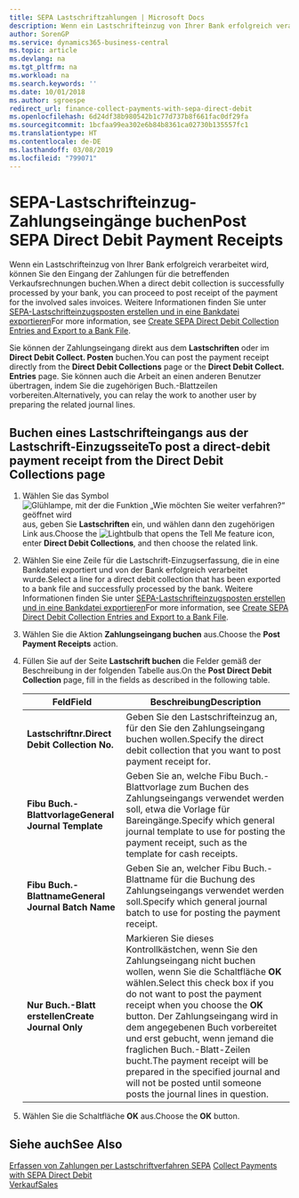 ```yaml
---
title: SEPA Lastschriftzahlungen | Microsoft Docs
description: Wenn ein Lastschrifteinzug von Ihrer Bank erfolgreich verarbeitet wird, können Sie den Eingang der Zahlungen für die betreffenden Verkaufsrechnungen buchen.
author: SorenGP
ms.service: dynamics365-business-central
ms.topic: article
ms.devlang: na
ms.tgt_pltfrm: na
ms.workload: na
ms.search.keywords: ''
ms.date: 10/01/2018
ms.author: sgroespe
redirect_url: finance-collect-payments-with-sepa-direct-debit
ms.openlocfilehash: 6d24df38b980542b1c77d737b8f661fac0df29fa
ms.sourcegitcommit: 1bcfaa99ea302e6b84b8361ca02730b135557fc1
ms.translationtype: HT
ms.contentlocale: de-DE
ms.lasthandoff: 03/08/2019
ms.locfileid: "799071"
---
```

# <a name="post-sepa-direct-debit-payment-receipts"></a><span data-ttu-id="56df5-103">SEPA-Lastschrifteinzug-Zahlungseingänge buchen</span><span class="sxs-lookup"><span data-stu-id="56df5-103">Post SEPA Direct Debit Payment Receipts</span></span>
<span data-ttu-id="56df5-104">Wenn ein Lastschrifteinzug von Ihrer Bank erfolgreich verarbeitet wird, können Sie den Eingang der Zahlungen für die betreffenden Verkaufsrechnungen buchen.</span><span class="sxs-lookup"><span data-stu-id="56df5-104">When a direct debit collection is successfully processed by your bank, you can proceed to post receipt of the payment for the involved sales invoices.</span></span> <span data-ttu-id="56df5-105">Weitere Informationen finden Sie unter [SEPA-Lastschrifteinzugsposten erstellen und in eine Bankdatei exportieren](finance-how-create-sepa-direct-debit-collection-entries-export-bank-file.md)</span><span class="sxs-lookup"><span data-stu-id="56df5-105">For more information, see [Create SEPA Direct Debit Collection Entries and Export to a Bank File](finance-how-create-sepa-direct-debit-collection-entries-export-bank-file.md).</span></span>  

<span data-ttu-id="56df5-106">Sie können der Zahlungseingang direkt aus dem **Lastschriften** oder im **Direct Debit Collect. Posten** buchen.</span><span class="sxs-lookup"><span data-stu-id="56df5-106">You can post the payment receipt directly from the **Direct Debit Collections** page or the **Direct Debit Collect. Entries** page.</span></span> <span data-ttu-id="56df5-107">Sie können auch die Arbeit an einen anderen Benutzer übertragen, indem Sie die zugehörigen Buch.-Blattzeilen vorbereiten.</span><span class="sxs-lookup"><span data-stu-id="56df5-107">Alternatively, you can relay the work to another user by preparing the related journal lines.</span></span>  

## <a name="to-post-a-direct-debit-payment-receipt-from-the-direct-debit-collections-page"></a><span data-ttu-id="56df5-108">Buchen eines Lastschrifteingangs aus der Lastschrift-Einzugsseite</span><span class="sxs-lookup"><span data-stu-id="56df5-108">To post a direct-debit payment receipt from the Direct Debit Collections page</span></span>  
1. <span data-ttu-id="56df5-109">Wählen Sie das Symbol ![Glühlampe, mit der die Funktion „Wie möchten Sie weiter verfahren?“ geöffnet wird](media/ui-search/search_small.png "Wie möchten Sie weiter verfahren?") aus, geben Sie **Lastschriften** ein, und wählen dann den zugehörigen Link aus.</span><span class="sxs-lookup"><span data-stu-id="56df5-109">Choose the ![Lightbulb that opens the Tell Me feature](media/ui-search/search_small.png "Tell me what you want to do") icon, enter **Direct Debit Collections**, and then choose the related link.</span></span>  
2. <span data-ttu-id="56df5-110">Wählen Sie eine Zeile für die Lastschrift-Einzugserfassung, die in eine Bankdatei exportiert und von der Bank erfolgreich verarbeitet wurde.</span><span class="sxs-lookup"><span data-stu-id="56df5-110">Select a line for a direct debit collection that has been exported to a bank file and successfully processed by the bank.</span></span> <span data-ttu-id="56df5-111">Weitere Informationen finden Sie unter [SEPA-Lastschrifteinzugsposten erstellen und in eine Bankdatei exportieren](finance-how-create-sepa-direct-debit-collection-entries-export-bank-file.md)</span><span class="sxs-lookup"><span data-stu-id="56df5-111">For more information, see [Create SEPA Direct Debit Collection Entries and Export to a Bank File](finance-how-create-sepa-direct-debit-collection-entries-export-bank-file.md).</span></span>  
3. <span data-ttu-id="56df5-112">Wählen Sie die Aktion **Zahlungseingang buchen** aus.</span><span class="sxs-lookup"><span data-stu-id="56df5-112">Choose the **Post Payment Receipts** action.</span></span>  
4. <span data-ttu-id="56df5-113">Füllen Sie auf der Seite **Lastschrift buchen** die Felder gemäß der Beschreibung in der folgenden Tabelle aus.</span><span class="sxs-lookup"><span data-stu-id="56df5-113">On the **Post Direct Debit Collection** page, fill in the fields as described in the following table.</span></span>  

    |<span data-ttu-id="56df5-114">Feld</span><span class="sxs-lookup"><span data-stu-id="56df5-114">Field</span></span>|<span data-ttu-id="56df5-115">Beschreibung</span><span class="sxs-lookup"><span data-stu-id="56df5-115">Description</span></span>|  
    |---------------------------------|---------------------------------------|  
    |<span data-ttu-id="56df5-116">**Lastschriftnr.**</span><span class="sxs-lookup"><span data-stu-id="56df5-116">**Direct Debit Collection No.**</span></span>|<span data-ttu-id="56df5-117">Geben Sie den Lastschrifteinzug an, für den Sie den Zahlungseingang buchen wollen.</span><span class="sxs-lookup"><span data-stu-id="56df5-117">Specify the direct debit collection that you want to post payment receipt for.</span></span>|  
    |<span data-ttu-id="56df5-118">**Fibu Buch.-Blattvorlage**</span><span class="sxs-lookup"><span data-stu-id="56df5-118">**General Journal Template**</span></span>|<span data-ttu-id="56df5-119">Geben Sie an, welche Fibu Buch.-Blattvorlage zum Buchen des Zahlungseingangs verwendet werden soll, etwa die Vorlage für Bareingänge.</span><span class="sxs-lookup"><span data-stu-id="56df5-119">Specify which general journal template to use for posting the payment receipt, such as the template for cash receipts.</span></span>|  
    |<span data-ttu-id="56df5-120">**Fibu Buch.-Blattname**</span><span class="sxs-lookup"><span data-stu-id="56df5-120">**General Journal Batch Name**</span></span>|<span data-ttu-id="56df5-121">Geben Sie an, welcher Fibu Buch.-Blattname für die Buchung des Zahlungseingangs verwendet werden soll.</span><span class="sxs-lookup"><span data-stu-id="56df5-121">Specify which general journal batch to use for posting the payment receipt.</span></span>|  
    |<span data-ttu-id="56df5-122">**Nur Buch.-Blatt erstellen**</span><span class="sxs-lookup"><span data-stu-id="56df5-122">**Create Journal Only**</span></span>|<span data-ttu-id="56df5-123">Markieren Sie dieses Kontrollkästchen, wenn Sie den Zahlungseingang nicht buchen wollen, wenn Sie die Schaltfläche **OK** wählen.</span><span class="sxs-lookup"><span data-stu-id="56df5-123">Select this check box if you do not want to post the payment receipt when you choose the **OK** button.</span></span> <span data-ttu-id="56df5-124">Der Zahlungseingang wird in dem angegebenen Buch vorbereitet und erst gebucht, wenn jemand die fraglichen Buch.-Blatt-Zeilen bucht.</span><span class="sxs-lookup"><span data-stu-id="56df5-124">The payment receipt will be prepared in the specified journal and will not be posted until someone posts the journal lines in question.</span></span>|  

5. <span data-ttu-id="56df5-125">Wählen Sie die Schaltfläche **OK** aus.</span><span class="sxs-lookup"><span data-stu-id="56df5-125">Choose the **OK** button.</span></span>  

## <a name="see-also"></a><span data-ttu-id="56df5-126">Siehe auch</span><span class="sxs-lookup"><span data-stu-id="56df5-126">See Also</span></span>  
 <span data-ttu-id="56df5-127">[Erfassen von Zahlungen per Lastschriftverfahren SEPA](finance-collect-payments-with-sepa-direct-debit.md) </span><span class="sxs-lookup"><span data-stu-id="56df5-127">[Collect Payments with SEPA Direct Debit](finance-collect-payments-with-sepa-direct-debit.md) </span></span>  
 [<span data-ttu-id="56df5-128">Verkauf</span><span class="sxs-lookup"><span data-stu-id="56df5-128">Sales</span></span>](sales-manage-sales.md)
